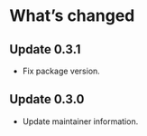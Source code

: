 # What’s changed

## Update 0.3.1

- Fix package version.

## Update 0.3.0

- Update maintainer information.
